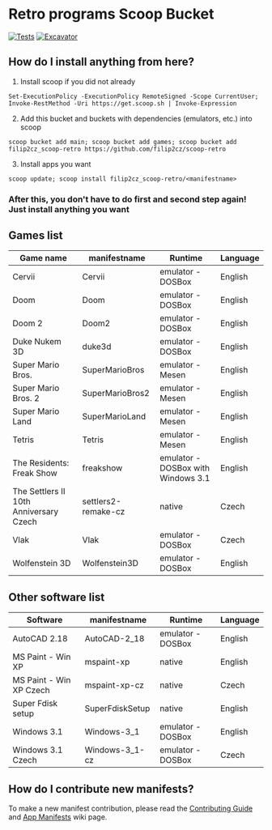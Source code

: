 # Retro programs Scoop Bucket

[![Tests](https://github.com/filip2cz/scoop-retro/actions/workflows/ci.yml/badge.svg)](https://github.com/filip2cz/scoop-retro/actions/workflows/ci.yml) [![Excavator](https://github.com/filip2cz/scoop-retro/actions/workflows/excavator.yml/badge.svg)](https://github.com/filip2cz/scoop-retro/actions/workflows/excavator.yml)

## How do I install anything from here?

1. Install scoop if you did not already
```pwsh
Set-ExecutionPolicy -ExecutionPolicy RemoteSigned -Scope CurrentUser; Invoke-RestMethod -Uri https://get.scoop.sh | Invoke-Expression
```

2. Add this bucket and buckets with dependencies (emulators, etc.) into scoop
```
scoop bucket add main; scoop bucket add games; scoop bucket add filip2cz_scoop-retro https://github.com/filip2cz/scoop-retro
```

3. Install apps you want
```
scoop update; scoop install filip2cz_scoop-retro/<manifestname>
```

### After this, you don't have to do first and second step again! Just install anything you want

## Games list

| Game name                                 | manifestname          | Runtime                               | Language  |
| ----------------------------------------- | --------------------- | ------------------------------------- | --------- |
| Cervii                                    | Cervii                | emulator - DOSBox                     | English   |
| Doom                                      | Doom                  | emulator - DOSBox                     | English   |
| Doom 2                                    | Doom2                 | emulator - DOSBox                     | English   |
| Duke Nukem 3D                             | duke3d                | emulator - DOSBox                     | English   |
| Super Mario Bros.                         | SuperMarioBros        | emulator - Mesen                      | English   |
| Super Mario Bros. 2                       | SuperMarioBros2       | emulator - Mesen                      | English   |
| Super Mario Land                          | SuperMarioLand        | emulator - Mesen                      | English   |
| Tetris                                    | Tetris                | emulator - Mesen                      | English   |
| The Residents: Freak Show                 | freakshow             | emulator - DOSBox with Windows 3.1    | English   |
| The Settlers II 10th Anniversary Czech    | settlers2-remake-cz   | native                                | Czech     |
| Vlak                                      | Vlak                  | emulator - DOSBox                     | Czech     |
| Wolfenstein 3D                            | Wolfenstein3D         | emulator - DOSBox                     | English   |

## Other software list

| Software                  | manifestname      | Runtime           | Language  |
| ------------------------- | ----------------- | ----------------- | --------- |
| AutoCAD 2.18              | AutoCAD-2_18      | emulator - DOSBox | English   |
| MS Paint - Win XP         | mspaint-xp        | native            | English   |
| MS Paint - Win XP Czech   | mspaint-xp-cz     | native            | Czech     |
| Super Fdisk setup         | SuperFdiskSetup   | native            | English   |
| Windows 3.1               | Windows-3_1       | emulator - DOSBox | English   |
| Windows 3.1 Czech         | Windows-3_1-cz    | emulator - DOSBox | Czech     |

## How do I contribute new manifests?

To make a new manifest contribution, please read the [Contributing
Guide](https://github.com/ScoopInstaller/.github/blob/main/.github/CONTRIBUTING.md)
and [App Manifests](https://github.com/ScoopInstaller/Scoop/wiki/App-Manifests)
wiki page.